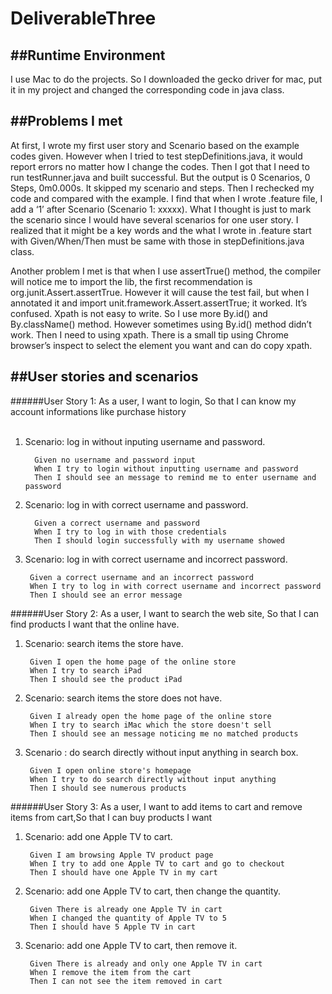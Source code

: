 # DeliverableThree
##Runtime Environment
----------------------
I use Mac to do the projects. So I downloaded the gecko driver for mac, put it in my project and changed the corresponding code in java class.

##Problems I met
--------------------
At first, I wrote my first user story and Scenario based on the example codes given. However when I tried to test stepDefinitions.java, it would report errors no matter how I change the codes. Then I got that I need to run testRunner.java and built successful. But the output is 0 Scenarios, 0 Steps, 0m0.000s. It skipped my scenario and steps. Then I rechecked my code and compared with the example. I find that when I wrote .feature file, I add a ‘1’ after Scenario (Scenario 1: xxxxx). What I thought is just to mark the scenario since I would have several scenarios for one user story.  I realized that it might be a key words and the what I wrote in .feature start with Given/When/Then must be same with those in stepDefinitions.java class. 

Another problem I met is that when I use assertTrue() method, the compiler will notice me to import the lib, the first recommendation  is org.junit.Assert.assertTrue. However it will cause the test fail, but when I annotated it and import unit.framework.Assert.assertTrue; it worked. It’s confused.
Xpath is not easy to write. So I use more By.id() and By.className() method. However sometimes using By.id() method didn’t work. Then I need to using xpath. There is a small tip using Chrome browser’s inspect to select the element you want and can do copy xpath.

##User stories and scenarios
--------------------
######User Story 1: As a user, I want to login, So that I can know my account informations like purchase history</br>  

1) Scenario: log in without inputing username and password.  

	     Given no username and password input
         When I try to login without inputting username and password
         Then I should see an message to remind me to enter username and password	  
	     
2) Scenario: log in with correct username and password.  

	     Given a correct username and password
         When I try to log in with those credentials
         Then I should login successfully with my username showed	     
	     
3) Scenario: log in with correct username and incorrect password.  

	    Given a correct username and an incorrect password
        When I try to log in with correct username and incorrect password
        Then I should see an error message
	    
######User Story 2: As a user, I want to search the web site, So that I can find products I want that the online have.  

1) Scenario: search items the store have.  

	    Given I open the home page of the online store	    
        When I try to search iPad
        Then I should see the product iPad    
	    
2) Scenario: search items the store does not have.  

        Given I already open the home page of the online store
        When I try to search iMac which the store doesn't sell 
        Then I should see an message noticing me no matched products   
	    
3) Scenario : do search directly without input anything in search box.  

	    Given I open online store's homepage
        When I try to do search directly without input anything
        Then I should see numerous products  
	    	    
######User Story 3: As a user, I want to add items to cart and remove items from cart,So that I can buy products I want</br>  

1) Scenario: add one Apple TV to cart.    

	    Given I am browsing Apple TV product page
        When I try to add one Apple TV to cart and go to checkout
        Then I should have one Apple TV in my cart	    
	    
2) Scenario: add one Apple TV to cart, then change the quantity.  

	    Given There is already one Apple TV in cart
        When I changed the quantity of Apple TV to 5
        Then I should have 5 Apple TV in cart  
	    
3) Scenario: add one Apple TV to cart, then remove it.  

	    Given There is already and only one Apple TV in cart
        When I remove the item from the cart
        Then I can not see the item removed in cart
